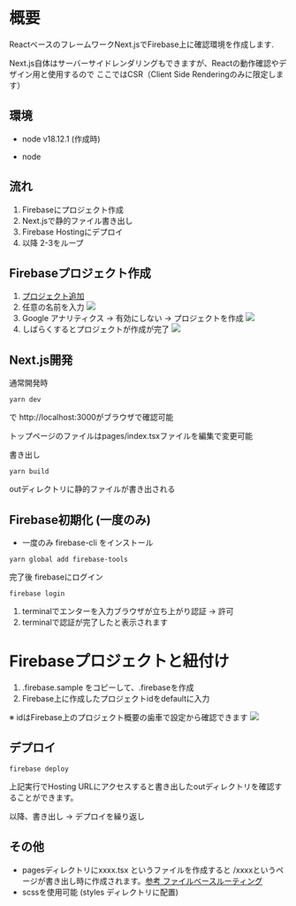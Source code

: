 # 概要

ReactベースのフレームワークNext.jsでFirebase上に確認環境を作成します.

Next.js自体はサーバーサイドレンダリングもできますが、Reactの動作確認やデザイン用と使用するので
ここではCSR（Client Side Renderingのみに限定します）

## 環境

* node v18.12.1 (作成時)

* node

## 流れ

1. Firebaseにプロジェクト作成
2. Next.jsで静的ファイル書き出し
3. Firebase Hostingにデプロイ
4. 以降 2-3をループ


## Firebaseプロジェクト作成

1. [プロジェクト追加](https://console.firebase.google.com/?utm_source=firebase.google.com&utm_medium=referral&hl=ja)
2. 任意の名前を入力
   ![](https://user-images.githubusercontent.com/103929506/204499744-45769a6a-3f47-45ab-b6e9-80cd4ea40e60.png)
3. Google アナリティクス -> 有効にしない -> プロジェクトを作成
   ![](https://user-images.githubusercontent.com/103929506/204499764-04cf76cb-b2db-4cad-84ca-9c4f9e3de69d.png)
4. しばらくするとプロジェクトが作成が完了
   ![](https://user-images.githubusercontent.com/103929506/204499778-eeaa5981-9749-4367-b690-a0dc64966b35.png)

## Next.js開発

通常開発時
```terminal
yarn dev
```
で http://localhost:3000がブラウザで確認可能

トップページのファイルはpages/index.tsxファイルを編集で変更可能

書き出し
```terminal
yarn build
```

outディレクトリに静的ファイルが書き出される

## Firebase初期化 (一度のみ)

* 一度のみ firebase-cli をインストール

```terminal
yarn global add firebase-tools
```

完了後 firebaseにログイン

```terminal
firebase login
```

1. terminalでエンターを入力ブラウザが立ち上がり認証 -> 許可
2. terminalで認証が完了したと表示されます

# Firebaseプロジェクトと紐付け

1. .firebase.sample をコピーして、.firebaseを作成
2. Firebase上に作成したプロジェクトidをdefaultに入力

※ idはFirebase上のプロジェクト概要の歯車で設定から確認できます
   ![](https://user-images.githubusercontent.com/103929506/204688464-9da45b73-c8ac-4561-846e-31c761ae0767.png)

## デプロイ

```terminal
firebase deploy
```

上記実行でHosting URLにアクセスすると書き出したoutディレクトリを確認することができます。

以降、書き出し -> デプロイを繰り返し


## その他

* pagesディレクトリにxxxx.tsx というファイルを作成すると /xxxxというページが書き出し時に作成されます。[参考 ファイルベースルーティング](https://nextjs-ja-translation-docs.vercel.app/docs/routing/introduction)
* scssを使用可能 (styles ディレクトリに配置)
